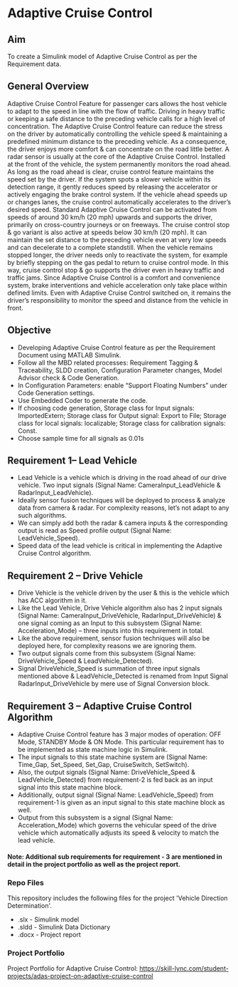 # Adaptive Cruise Control

## Aim ##
To create a Simulink model of Adaptive Cruise Control as per the Requirement data.

## General Overview ##
Adaptive Cruise Control Feature for passenger cars allows the host vehicle to adapt to the speed in line with the flow of traffic. Driving in heavy traffic or keeping a safe distance to the preceding vehicle calls for a high level of concentration. The Adaptive Cruise Control feature can reduce the stress on the driver by automatically controlling the vehicle speed & maintaining a predefined minimum distance to the preceding vehicle. As a consequence, the driver enjoys more comfort & can concentrate on the road little better.
A radar sensor is usually at the core of the Adaptive Cruise Control. Installed at the front of the vehicle, the system permanently monitors the road ahead. As long as the road ahead is clear, cruise control feature maintains the speed set by the driver. If the system spots a slower vehicle within its detection range, it gently reduces speed by releasing the accelerator or actively engaging the brake control system. If the vehicle ahead speeds up or changes lanes, the cruise control automatically accelerates to the driver’s desired speed.
Standard Adaptive Cruise Control can be activated from speeds of around 30 km/h (20 mph) upwards and supports the driver, primarily on cross-country journeys or on freeways. The cruise control stop & go variant is also active at speeds below 30 km/h (20 mph). It can maintain the set distance to the preceding vehicle even at very low speeds and can decelerate to a complete standstill. When the vehicle remains stopped longer, the driver needs only to reactivate the system, for example by briefly stepping on the gas pedal to return to cruise control mode. In this way, cruise control stop & go supports the driver even in heavy traffic and traffic jams.
Since Adaptive Cruise Control is a comfort and convenience system, brake interventions and vehicle acceleration only take place within defined limits. Even with Adaptive Cruise Control switched on, it remains the driver’s responsibility to monitor the speed and distance from the vehicle in front.

## Objective ##
* Developing Adaptive Cruise Control feature as per the Requirement Document using MATLAB Simulink.
* Follow all the MBD related processes: Requirement Tagging & Traceability, SLDD creation, Configuration Parameter changes, Model Advisor check & Code Generation.
* In Configuration Parameters: enable “Support Floating Numbers” under Code Generation settings.
* Use Embedded Coder to generate the code.
* If choosing code generation, Storage class for Input signals: ImportedExtern; Storage class for Output signal: Export to File; Storage class for local signals: localizable; Storage class for calibration signals: Const.
* Choose sample time for all signals as 0.01s

## Requirement 1– Lead Vehicle ##
* Lead Vehicle is a vehicle which is driving in the road ahead of our drive vehicle. Two input signals (Signal Name: CameraInput_LeadVehicle & RadarInput_LeadVehicle).
* Ideally sensor fusion techniques will be deployed to process & analyze data from camera & radar. For complexity reasons, let’s not adapt to any such algorithms.
* We can simply add both the radar & camera inputs & the corresponding output is read as Speed profile output (Signal Name: LeadVehicle_Speed).
* Speed data of the lead vehicle is critical in implementing the Adaptive Cruise Control algorithm.

## Requirement 2 – Drive Vehicle ##
* Drive Vehicle is the vehicle driven by the user & this is the vehicle which has ACC algorithm in it.
* Like the Lead Vehicle, Drive Vehicle algorithm also has 2 input signals (Signal Name: CameraInput_DriveVehicle, RadarInput_DriveVehicle) & one signal coming as an Input to this subsystem (Signal Name: Acceleration_Mode) – three inputs into this requirement in total.
* Like the above requirement, sensor fusion techniques will also be deployed here, for complexity reasons we are ignoring them.
* Two output signals come from this subsystem (Signal Name: DriveVehicle_Speed & LeadVehicle_Detected).
* Signal DriveVehicle_Speed is summation of three input signals mentioned above & LeadVehicle_Detected is renamed from Input Signal RadarInput_DriveVehicle by mere use of Signal Conversion block.

## Requirement 3 – Adaptive Cruise Control Algorithm ##
* Adaptive Cruise Control feature has 3 major modes of operation: OFF Mode, STANDBY Mode & ON Mode. This particular requirement has to be implemented as state machine logic in Simulink.
* The input signals to this state machine system are (Signal Name: Time_Gap, Set_Speed, Set_Gap, CruiseSwitch, SetSwitch).
* Also, the output signals (Signal Name: DriveVehicle_Speed & LeadVehicle_Detected) from requirement-2 is fed back as an input signal into this state machine block.
* Additionally, output signal (Signal Name: LeadVehicle_Speed) from requirement-1 is given as an input signal to this state machine block as well.
* Output from this subsystem is a signal (Signal Name: Acceleration_Mode) which governs the vehicular speed of the drive vehicle which automatically adjusts its speed & velocity to match the lead vehicle.

#### Note: Additional sub requirements for requirement - 3 are mentioned in detail in the project portfolio as well as the project report. #### 

### Repo Files ###
This repository includes the following files for the project 'Vehicle Direction Determination'.
* .slx 	- Simulink model
* .sldd - Simulink Data Dictionary
* .docx - Project report

### Project Portfolio ###
Project Portfolio for Adaptive Cruise Control: https://skill-lync.com/student-projects/adas-project-on-adaptive-cruise-control






